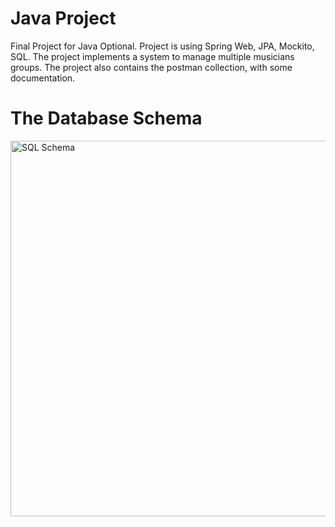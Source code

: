 # Java Project
Final Project for Java Optional. Project is using Spring Web, JPA, Mockito, SQL. The project implements a system to manage multiple musicians groups.
The project also contains the postman collection, with some documentation.


# The Database Schema
<img width="601" alt="SQL Schema" src="https://user-images.githubusercontent.com/56414737/150215395-9bcd5b39-caef-41f3-b329-deeb47ed4897.png">
